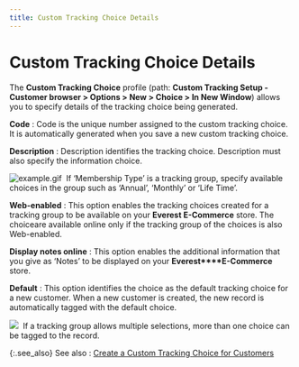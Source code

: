 ```yaml
---
title: Custom Tracking Choice Details
---
```


# Custom Tracking Choice Details


The **Custom Tracking Choice** profile  (path: **Custom Tracking Setup - Customer 
 browser &gt; Options &gt; New &gt; Choice &gt; In New Window**) allows  you to specify details of the tracking choice being generated.


**Code**
: Code is the unique number assigned to the custom  tracking choice. It is automatically generated when you save a new custom  tracking choice.


**Description**
: Description identifies the tracking choice. Description  must also specify the information choice.


![example.gif]({{site.ct_baseurl}}/img/example.gif)  If  ‘Membership Type’  is a tracking group, specify available choices in the group such as ‘Annual’,  ‘Monthly’ or ‘Life Time’.


**Web-enabled**
: This option enables the tracking choices created  for a tracking group to be available on your **Everest 
 E-Commerce** store. The choiceare available online only if the tracking  group of the choices is also Web-enabled.


**Display notes online**
: This option enables the additional information that  you give as ‘Notes’ to be displayed on your **Everest****E-Commerce** store.


**Default**
: This option identifies the choice as the default  tracking choice for a new customer. When a new customer is created, the  new record is automatically tagged with the default choice.


![]({{site.ct_baseurl}}/img/note.gif)  If  a tracking group allows multiple selections, more than one choice can  be tagged to the record.


{:.see_also}
See also
: [Create  a Custom Tracking Choice for Customers]({{site.ct_baseurl}}/customer-tracking/create_a_custom_tracking_choice_for_customers.html)
